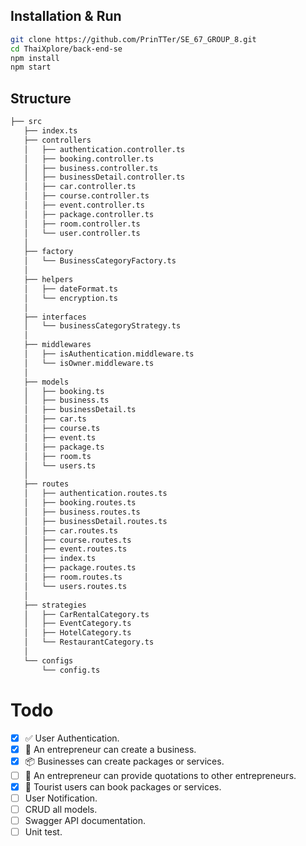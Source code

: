 ## Installation & Run

```bash
git clone https://github.com/PrinTTer/SE_67_GROUP_8.git
cd ThaiXplore/back-end-se
npm install
npm start
```


## Structure

```bash
├── src
   ├── index.ts
   ├── controllers         
   │   ├── authentication.controller.ts
   │   ├── booking.controller.ts
   │   ├── business.controller.ts
   │   ├── businessDetail.controller.ts
   │   ├── car.controller.ts
   │   ├── course.controller.ts
   │   ├── event.controller.ts
   │   ├── package.controller.ts
   │   ├── room.controller.ts
   │   └── user.controller.ts
   │
   ├── factory  
   │   └── BusinessCategoryFactory.ts
   │
   ├── helpers
   │   ├── dateFormat.ts   
   │   └── encryption.ts
   │
   ├── interfaces       
   │   └── businessCategoryStrategy.ts
   │
   ├── middlewares
   │   ├── isAuthentication.middleware.ts    
   │   └── isOwner.middleware.ts
   │
   ├── models
   │   ├── booking.ts
   │   ├── business.ts
   │   ├── businessDetail.ts
   │   ├── car.ts
   │   ├── course.ts
   │   ├── event.ts
   │   ├── package.ts
   │   ├── room.ts   
   │   └── users.ts
   │
   ├── routes   
   │   ├── authentication.routes.ts
   │   ├── booking.routes.ts
   │   ├── business.routes.ts
   │   ├── businessDetail.routes.ts
   │   ├── car.routes.ts
   │   ├── course.routes.ts
   │   ├── event.routes.ts
   │   ├── index.ts
   │   ├── package.routes.ts
   │   ├── room.routes.ts    
   │   └── users.routes.ts
   │
   ├── strategies
   │   ├── CarRentalCategory.ts
   │   ├── EventCategory.ts
   │   ├── HotelCategory.ts    
   │   └── RestaurantCategory.ts
   │
   └── configs    
       └── config.ts
```

# Todo
- [x] ✅ User Authentication.
- [x] 🏢 An entrepreneur can create a business.
- [x] 📦 Businesses can create packages or services.
- [ ] 🤝 An entrepreneur can provide quotations to other entrepreneurs.
- [x] 🎫 Tourist users can book packages or services.
- [ ] User Notification.
- [ ] CRUD all models.
- [ ] Swagger API documentation.
- [ ] Unit test.
